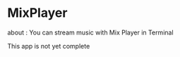 # MixPlayer
about :
You can stream music with Mix Player in Terminal 


This app is not yet complete
